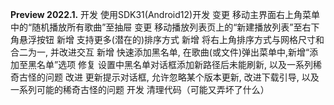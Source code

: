 **Preview  2022.1.**
开发 使用SDK31(Android12)开发
变更 移动主界面右上角菜单中的“随机播放所有歌曲”至抽屉
变更 移动播放列表页上的“新建播放列表”至右下角悬浮按钮
新增 支持更多(潜在的)排序方式
新增 将右上角排序方式与网格尺寸和合二为一, 并改进交互
新增 快速添加黑名单, 在歌曲(或文件)弹出菜单中,新增“添加至黑名单”选项
修复 设置中黑名单对话框添加新路径后未能刷新, 以及一系列稀奇古怪的问题
改进 更新提示对话框, 允许忽略某个版本更新, 改进下载引导, 以及一系列可能的稀奇古怪的问题
开发 清理代码（可能又弄坏了什么）